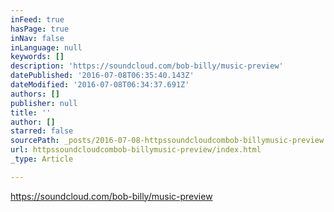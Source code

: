 ```yaml
---
inFeed: true
hasPage: true
inNav: false
inLanguage: null
keywords: []
description: 'https://soundcloud.com/bob-billy/music-preview'
datePublished: '2016-07-08T06:35:40.143Z'
dateModified: '2016-07-08T06:34:37.691Z'
authors: []
publisher: null
title: ''
author: []
starred: false
sourcePath: _posts/2016-07-08-httpssoundcloudcombob-billymusic-preview.md
url: httpssoundcloudcombob-billymusic-preview/index.html
_type: Article

---
```

https://soundcloud.com/bob-billy/music-preview